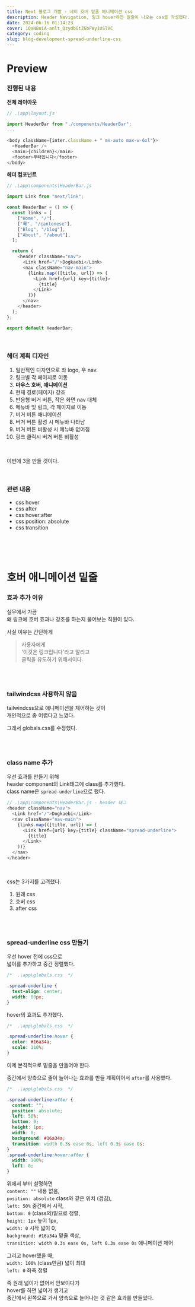 ```yaml
---
title: Next 블로그 개발 - 네비 호버 밑줄 애니메이션 css
description: Header Navigation, 링크 hover하면 밑줄이 나오는 css를 작성했다.
date: 2024-06-16 01:14:23
cover: 1QaNBuiA-anlt_QzydbGtZGbFWy1USlVC
category: coding
slug: blog-development-spread-underline-css
---
```


# Preview

### 진행된 내용

**전체 레이아웃**

```js
// .\app\layout.js

import HeaderBar from "./components/HeaderBar";
...

<body className={inter.className + " mx-auto max-w-6xl"}>
  <HeaderBar />
  <main>{children}</main>
  <footer>푸터입니다</footer>
</body>
```

**헤더 컴포넌트**

```js
// .\app\components\HeaderBar.js

import Link from "next/link";

const HeaderBar = () => {
  const links = [
    ["Home", "/"],
    ["粵", "/cantonese"],
    ["Blog", "/blog"],
    ["About", "/about"],
  ];

  return (
    <header className="nav">
      <Link href="/">Dogkaebi</Link>
      <nav className="nav-main">
        {links.map(([title, url]) => (
          <Link href={url} key={title}>
            {title}
          </Link>
        ))}
      </nav>
    </header>
  );
};

export default HeaderBar;
```

<br>

### 헤더 계획 디자인

1. 일반적인 디자인으로 좌 logo, 우 nav.
2. 링크별 각 페이지로 이동
3. **마우스 호버, 애니메이션**
4. 현재 경로(페이지) 강조
5. 반응형 버거 버튼, 작은 화면 nav 대체
6. 메뉴바 및 링크, 각 페이지로 이동
7. 버거 버튼 애니메이션
8. 버거 버튼 활성 시 메뉴바 나타남
9. 버거 버튼 비활성 시 메뉴바 없어짐
10. 링크 클릭시 버거 버튼 비활성

<br>

이번에 3을 만들 것이다.

<br>

### 관련 내용

- css hover
- css after
- css hover:after
- css position: absolute
- css transition

<br><br><br>

# 호버 애니메이션 밑줄

### 효과 추가 이유

실무에서 가끔  
왜 링크에 호버 효과나 강조를 하는지 물어보는 직원이 있다.

사실 이유는 간단하게

> 사용자에게  
> '이것은 링크입니다'라고 알리고  
> 클릭을 유도하기 위해서이다.

<br><br>

### tailwindcss 사용하지 않음

tailwindcss으로 애니메이션을 제어하는 것이  
개인적으로 좀 어렵다고 느꼈다.

그래서 globals.css를 수정했다.

<br><br>

### class name 추가

우선 효과를 만들기 위해  
header component의 Link태그에 class를 추가했다.  
class name은 `spread-underline`으로 했다.

```js
// .\app\components\HeaderBar.js - header 태그
<header className="nav">
  <Link href="/">Dogkaebi</Link>
  <nav className="nav-main">
    {links.map(([title, url]) => (
      <Link href={url} key={title} className="spread-underline">
        {title}
      </Link>
    ))}
  </nav>
</header>
```

<br>

css는 3가지를 고려했다.

1. 원래 css
2. 호버 css
3. after css

<br><br>

### spread-underline css 만들기

우선 hover 전에 css으로  
넓이를 추가하고 중간 정렬했다.

```css
/*  .\app\globals.css  */

.spread-underline {
  text-align: center;
  width: 80px;
}
```

hover의 효과도 추가했다.

```css
/*  .\app\globals.css  */

.spread-underline:hover {
  color: #16a34a;
  scale: 110%;
}
```

이제 본격적으로 밑줄을 만들어야 한다.

중간에서 양측으로 줄이 늘어나는 효과를 만들 계획이어서 `after`를 사용했다.

```css
/*  .\app\globals.css  */

.spread-underline:after {
  content: "";
  position: absolute;
  left: 50%;
  bottom: 0;
  height: 1px;
  width: 0;
  background: #16a34a;
  transition: width 0.3s ease 0s, left 0.3s ease 0s;
}
.spread-underline:hover:after {
  width: 100%;
  left: 0;
}
```

위에서 부터 설명하면  
`content: ""` 내용 없음,  
`position: absolute` class와 같은 위치 (겹침),  
`left: 50%` 중간에서 시작,  
`bottom: 0` (class의)밑으로 정렬,  
`height: 1px` 높이 1px,  
`width: 0` 시작 넓이 0,  
`background: #16a34a` 밑줄 색상,  
`transition: width 0.3s ease 0s, left 0.3s ease 0s` 애니메이션 제어

그리고 hover했을 때,  
`width: 100%` (class만큼) 넓이 최대  
`left: 0` 좌측 정렬

즉 원래 넓이가 없어서 안보이다가  
hover를 하면 넓이가 생기고  
중간에서 왼쪽으로 가서 양측으로 늘어나는 것 같은 효과를 만들었다.
